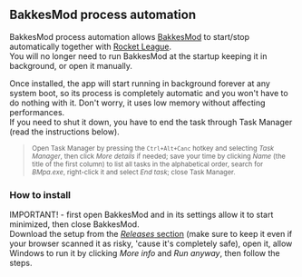 ## BakkesMod process automation
BakkesMod process automation allows [BakkesMod](https://www.bakkesmod.com/download.php) to start/stop automatically together with [Rocket League](https://www.rocketleague.com/).</br>
You will no longer need to run BakkesMod at the startup keeping it in background, or open it manually.

Once installed, the app will start running in background forever at any system boot, so its process is completely automatic and you won't have to do nothing with it. Don't worry, it uses low memory without affecting performances.</br>
If you need to shut it down, you have to end the task through Task Manager (read the instructions below).
> <sup>Open Task Manager by pressing the `Ctrl+Alt+Canc` hotkey and selecting *Task Manager*, then click *More details* if needed; save your time by clicking *Name* (the title of the first column) to list all tasks in the alphabetical order, search for *BMpa.exe*, right-click it and select *End task*; close Task Manager.</sup>
### How to install
IMPORTANT! - first open BakkesMod and in its settings allow it to start minimized, then close BakkesMod.</br>
Download the setup from the [*Releases* section](https://www.github.com/martinotecco/BakkesMod-process-automation/releases) (make sure to keep it even if your browser scanned it as risky, 'cause it's completely safe), open it, allow Windows to run it by clicking *More info* and *Run anyway*, then follow the steps.
